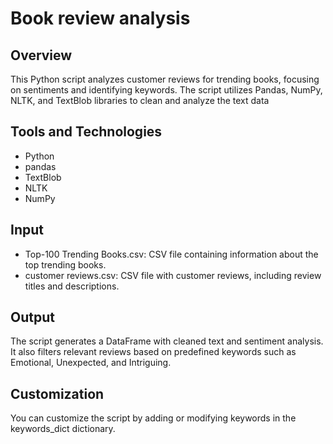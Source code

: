# Book review analysis

## Overview
This Python script analyzes customer reviews for trending books, focusing on sentiments and identifying keywords. The script utilizes Pandas, NumPy, NLTK, and TextBlob libraries to clean and analyze the text data

## Tools and Technologies
- Python
- pandas
- TextBlob
- NLTK
- NumPy

## Input
- Top-100 Trending Books.csv: CSV file containing information about the top trending books.
- customer reviews.csv: CSV file with customer reviews, including review titles and descriptions.
## Output
The script generates a DataFrame with cleaned text and sentiment analysis. It also filters relevant reviews based on predefined keywords such as Emotional, Unexpected, and Intriguing.
## Customization
You can customize the script by adding or modifying keywords in the keywords_dict dictionary.
